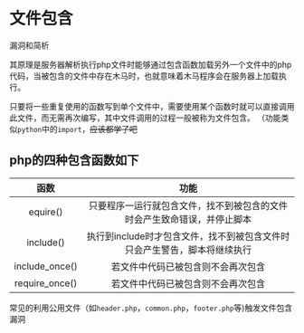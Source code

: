 # 文件包含



漏洞和简析

 其原理是服务器解析执行php文件时能够通过包含函数加载另外一个文件中的php代码，当被包含的文件中存在木马时，也就意味着木马程序会在服务器上加载执行。 

只要将一些重复使用的函数写到单个文件中，需要使用某个函数时就可以直接调用此文件，而无需再次编写，其中文件调用的过程一般被称为文件包含。  （功能类似`python`中的`import`，~~应该都学了吧~~

## php的四种包含函数如下



| 函数 | 功能 |
| :------------: | :----------------------------------------------------------: |
| equire()       | 只要程序一运行就包含文件，找不到被包含的文件时会产生致命错误，并停止脚本 |
| include()      | 执行到include时才包含文件，找不到被包含文件时只会产生警告，脚本将继续执行 |
| include_once() | 若文件中代码已被包含则不会再次包含                           |
| require_once() | 若文件中代码已被包含则不会再次包含                           |

常见的利用公用文件（如`header.php`，`common.php`，`footer.php`等)触发文件包含漏洞

